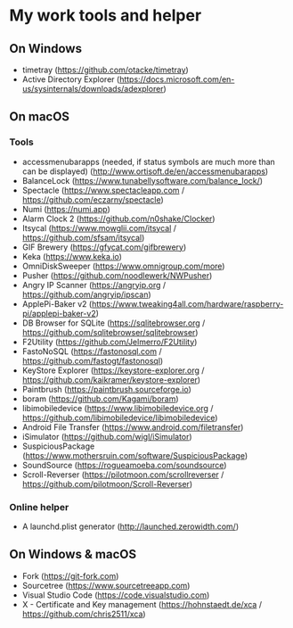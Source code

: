 # My work tools and helper

## On Windows

* timetray (https://github.com/otacke/timetray)
* Active Directory Explorer (https://docs.microsoft.com/en-us/sysinternals/downloads/adexplorer)

## On macOS

### Tools

* accessmenubarapps (needed, if status symbols are much more than can be displayed) (http://www.ortisoft.de/en/accessmenubarapps)
* BalanceLock (https://www.tunabellysoftware.com/balance_lock/)
* Spectacle (https://www.spectacleapp.com / https://github.com/eczarny/spectacle)
* Numi (https://numi.app)
* Alarm Clock 2 (https://github.com/n0shake/Clocker)
* Itsycal (https://www.mowglii.com/itsycal / https://github.com/sfsam/itsycal)
* GIF Brewery (https://gfycat.com/gifbrewery)
* Keka (https://www.keka.io)
* OmniDiskSweeper (https://www.omnigroup.com/more)
* Pusher (https://github.com/noodlewerk/NWPusher)
* Angry IP Scanner (https://angryip.org / https://github.com/angryip/ipscan)
* ApplePi-Baker v2 (https://www.tweaking4all.com/hardware/raspberry-pi/applepi-baker-v2)
* DB Browser for SQLite (https://sqlitebrowser.org / https://github.com/sqlitebrowser/sqlitebrowser)
* F2Utility (https://github.com/Jelmerro/F2Utility)
* FastoNoSQL (https://fastonosql.com / https://github.com/fastogt/fastonosql)
* KeyStore Explorer (https://keystore-explorer.org / https://github.com/kaikramer/keystore-explorer)
* Paintbrush (https://paintbrush.sourceforge.io)
* boram (https://github.com/Kagami/boram)
* libimobiledevice (https://www.libimobiledevice.org / https://github.com/libimobiledevice/libimobiledevice)
* Android File Transfer (https://www.android.com/filetransfer)
* iSimulator (https://github.com/wigl/iSimulator)
* SuspiciousPackage (https://www.mothersruin.com/software/SuspiciousPackage)
* SoundSource (https://rogueamoeba.com/soundsource)
* Scroll-Reverser (https://pilotmoon.com/scrollreverser / https://github.com/pilotmoon/Scroll-Reverser)

### Online helper

* A launchd.plist generator (http://launched.zerowidth.com/)

## On Windows & macOS

* Fork (https://git-fork.com)
* Sourcetree (https://www.sourcetreeapp.com)
* Visual Studio Code (https://code.visualstudio.com)
* X - Certificate and Key management (https://hohnstaedt.de/xca / https://github.com/chris2511/xca)

